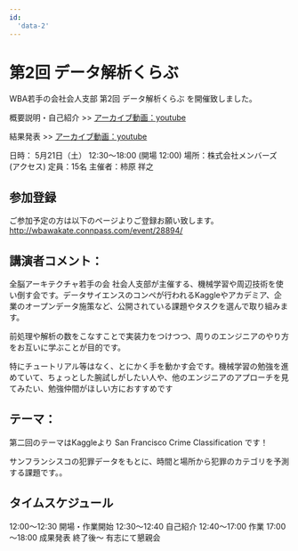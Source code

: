 ```yaml
---
id:
  'data-2'
---
```


# 第2回 データ解析くらぶ

WBA若手の会社会人支部
第2回 データ解析くらぶ を開催致しました。

概要説明・自己紹介
&gt;&gt; [アーカイブ動画：youtube](https://www.youtube.com/watch?v=GOOUluTCkeg)

結果発表
&gt;&gt; [アーカイブ動画：youtube](https://www.youtube.com/watch?v=1eCz2bPPgtg&feature=youtu.be)

日時： 5月21日（土） 12:30～18:00 (開場 12:00)
場所：株式会社メンバーズ (アクセス)
定員：15名
主催者：柿原 祥之

## 参加登録
ご参加予定の方は以下のページよりご登録お願い致します。
http://wbawakate.connpass.com/event/28894/

## 講演者コメント：
全脳アーキテクチャ若手の会 社会人支部が主催する、機械学習や周辺技術を使い倒す会です。データサイエンスのコンペが行われるKaggleやアカデミア、企業のオープンデータ施策など、公開されている課題やタスクを選んで取り組みます。

前処理や解析の数をこなすことで実装力をつけつつ、周りのエンジニアのやり方をお互いに学ぶことが目的です。

特にチュートリアル等はなく、とにかく手を動かす会です。機械学習の勉強を進めていて、ちょっとした腕試しがしたい人や、他のエンジニアのアプローチを見てみたい、勉強仲間がほしい方におすすめです

## テーマ：
第二回のテーマはKaggleより San Francisco Crime Classification です！

サンフランシスコの犯罪データをもとに、時間と場所から犯罪のカテゴリを予測する課題です。。

## タイムスケジュール
12:00～12:30 開場・作業開始
12:30～12:40 自己紹介
12:40～17:00 作業
17:00～18:00 成果発表
終了後～ 有志にて懇親会
